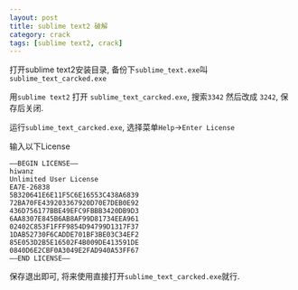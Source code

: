 ```yaml
---
layout: post
title: sublime text2 破解
category: crack
tags: [sublime text2, crack]
---
```


打开sublime text2安装目录, 备份下`sublime_text.exe`叫`sublime_text_carcked.exe`

用`sublime text2` 打开 `sublime_text_carcked.exe`, 搜索`3342` 然后改成 `3242`, 保存后关闭.

运行`sublime_text_carcked.exe`, 选择菜单`Help`->`Enter License`

输入以下License

    —–BEGIN LICENSE—–
    hiwanz
    Unlimited User License
    EA7E-26838
    5B320641E6E11F5C6E16553C438A6839
    72BA70FE439203367920D70E7DEB0E92
    436D756177BBE49EFC9FBBB3420DB9D3
    6AA8307E845B6AB8AF99D81734EEA961
    02402C853F1FFF9854D94799D1317F37
    1DAB52730F6CADDE701BF3BE03C34EF2
    85E053D2B5E16502F4B009DE413591DE
    0840D6E2CBF0A3049E2FAD940A53FF67
    —–END LICENSE—–

保存退出即可, 将来使用直接打开`sublime_text_carcked.exe`就行.
